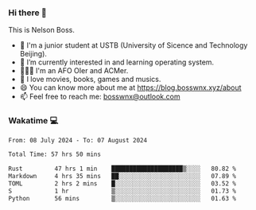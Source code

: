 ### Hi there 👋

<!--
**bosswnx/bosswnx** is a ✨ _special_ ✨ repository because its `README.md` (this file) appears on your GitHub profile.

Here are some ideas to get you started:

- 🔭 I’m currently working on ...
- 🌱 I’m currently learning ...
- 👯 I’m looking to collaborate on ...
- 🤔 I’m looking for help with ...
- 💬 Ask me about ...
- 📫 How to reach me: ...
- 😄 Pronouns: ...
- ⚡ Fun fact: ...
-->

This is Nelson Boss.

- 🏫 I'm a junior student at USTB (University of Sicence and Technology Beijing).
- 🌱 I’m currently interested in and learning operating system.
- 🧑🏻‍💻 I'm an AFO OIer and ACMer.
- 🥰 I love movies, books, games and musics.
- 😄 You can know more about me at https://blog.bosswnx.xyz/about
- 📫 Feel free to reach me: bosswnx@outlook.com

### Wakatime 💻

<!--START_SECTION:waka-->

```txt
From: 08 July 2024 - To: 07 August 2024

Total Time: 57 hrs 50 mins

Rust         47 hrs 1 min    ████████████████████▒░░░░   80.82 %
Markdown     4 hrs 35 mins   ██░░░░░░░░░░░░░░░░░░░░░░░   07.89 %
TOML         2 hrs 2 mins    █░░░░░░░░░░░░░░░░░░░░░░░░   03.52 %
S            1 hr            ▒░░░░░░░░░░░░░░░░░░░░░░░░   01.73 %
Python       56 mins         ▒░░░░░░░░░░░░░░░░░░░░░░░░   01.63 %
```

<!--END_SECTION:waka-->
